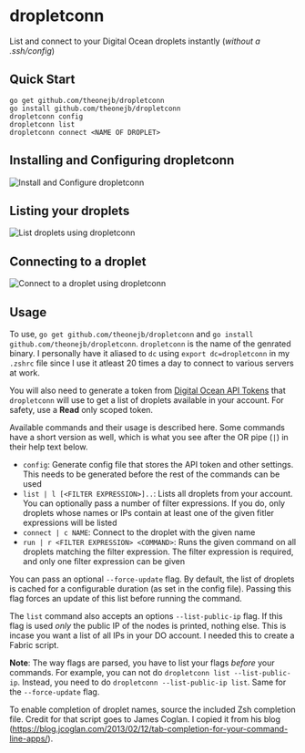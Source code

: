 # dropletconn
List and connect to your Digital Ocean droplets instantly (*without a .ssh/config*)

## Quick Start

    go get github.com/theonejb/dropletconn
    go install github.com/theonejb/dropletconn
    dropletconn config
    dropletconn list
    dropletconn connect <NAME OF DROPLET>


## Installing and Configuring dropletconn
![Install and Configure dropletconn](https://dl.dropboxusercontent.com/u/14307524/config-safe.png)

## Listing your droplets
![List droplets using dropletconn](https://dl.dropboxusercontent.com/u/14307524/list-safe.png)

## Connecting to a droplet
![Connect to a droplet using dropletconn](https://dl.dropboxusercontent.com/u/14307524/connect-safe.png)

## Usage
To use, `go get github.com/theonejb/dropletconn` and `go install github.com/theonejb/dropletconn`. `dropletconn` is the
name of the genrated binary. I personally have it aliased to `dc` using `export dc=dropletconn` in my `.zshrc` file since
I use it atleast 20 times a day to connect to various servers at work.

You will also need to generate a token from [Digital Ocean API Tokens](https://cloud.digitalocean.com/settings/applications)
that `dropletconn` will use to get a list of droplets available in your account. For safety, use a **Read** only scoped token.

Available commands and their usage is described here. Some commands have a short version as well, which is what you see after the OR pipe (`|`) in their help text below.
 - `config`: Generate config file that stores the API token and other settings. This needs to be generated before the rest of
 the commands can be used
 - `list | l [<FILTER EXPRESSION>]..`: Lists all droplets from your account. You can optionally pass a number of filter expressions.
 If you do, only droplets whose names or IPs contain at least one of the given fitler expressions will be listed
 - `connect | c NAME`: Connect to the droplet with the given name
 - `run | r <FILTER EXPRESSION> <COMMAND>`: Runs the given command on all droplets matching the filter expression. The filter expression is required, and only one filter
 expression can be given

You can pass an optional `--force-update` flag. By default, the list of droplets is cached for a configurable duration (as set in
the config file). Passing this flag forces an update of this list before running the command.

The `list` command also accepts an options `--list-public-ip` flag. If this flag is used *only* the public IP of the nodes is printed, nothing else.
This is incase you want a list of all IPs in your DO account. I needed this to create a Fabric script.

**Note**: The way flags are parsed, you have to list your flags *before* your commands. For example, you can not do `dropletconn list --list-public-ip`.
Instead, you need to do `dropletconn --list-public-ip list`. Same for the `--force-update` flag.

To enable completion of droplet names, source the included Zsh completion file. Credit for that script goes to James Coglan. I copied it from his blog
(https://blog.jcoglan.com/2013/02/12/tab-completion-for-your-command-line-apps/).
